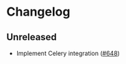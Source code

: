 # Changelog

## Unreleased

- Implement Celery integration ([#648](https://github.com/open-telemetry/opentelemetry-python/pull/648))
